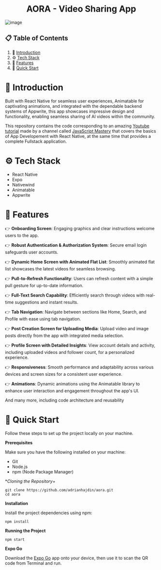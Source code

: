 <h1 align="center">AORA - Video Sharing App</h1>

![image](https://github.com/joanacastello/aora/assets/43773717/1988fc13-e872-47a8-93b9-5b95a540cd70)


## 📋 Table of Contents

1. 🤖 [Introduction](#introduction)
2. ⚙️ [Tech Stack](#tech-stack)
3. 🔋 [Features](#features)
4. 🤸 [Quick Start]()


# 🤖 Introduction
Built with React Native for seamless user experiences, Animatable for captivating animations, and integrated with the dependable backend systems of Appwrite, this app showcases impressive design and functionality, enabling seamless sharing of AI videos within the community.

This repository contains the code corresponding to an amazing [Youtube tutorial](https://www.youtube.com/watch?v=ZBCUegTZF7M&t=5s&ab_channel=JavaScriptMastery) made by a channel called [JavaScript Mastery](https://www.youtube.com/@javascriptmastery/videos) that covers the basics of App Developement with React Native, at the same time that provides a complete Fullstack application.

# ⚙️ Tech Stack
- React Native
- Expo
- Nativewind
- Animatable
- Appwrite

# 🔋 Features
👉 **Onboarding Screen**: Engaging graphics and clear instructions welcome users to the app.

👉 **Robust Authentication & Authorization System**: Secure email login safeguards user accounts.

👉 **Dynamic Home Screen with Animated Flat List**: Smoothly animated flat list showcases the latest videos for seamless browsing.

👉 **Pull-to-Refresh Functionality**: Users can refresh content with a simple pull gesture for up-to-date information.

👉 **Full-Text Search Capability**: Efficiently search through videos with real-time suggestions and instant results.

👉 **Tab Navigation**: Navigate between sections like Home, Search, and Profile with ease using tab navigation.

👉 **Post Creation Screen for Uploading Media**: Upload video and image posts directly from the app with integrated media selection.

👉 **Profile Screen with Detailed Insights**: View account details and activity, including uploaded videos and follower count, for a personalized experience.

👉 **Responsiveness**: Smooth performance and adaptability across various devices and screen sizes for a consistent user experience.

👉 **Animations**: Dynamic animations using the Animatable library to enhance user interaction and engagement throughout the app's UI.

And many more, including code architecture and reusability

# 🤸 Quick Start
Follow these steps to set up the project locally on your machine.

**Prerequisites**

Make sure you have the following installed on your machine:

- Git
- Node.js
- npm (Node Package Manager)

**Cloning the Repository*+
```
git clone https://github.com/adrianhajdin/aora.git
cd aora
```
**Installation**

Install the project dependencies using npm:
```
npm install
```

**Running the Project**
```
npm start
```

**Expo Go**

Download the [Expo Go](https://expo.dev/go) app onto your device, then use it to scan the QR code from Terminal and run.


